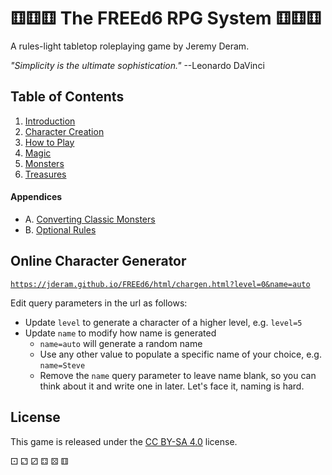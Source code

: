 # ⚅⚅⚅ The FREEd6 RPG System ⚅⚅⚅

A rules-light tabletop roleplaying game by Jeremy Deram.

*"Simplicity is the ultimate sophistication."* --Leonardo DaVinci

## Table of Contents
1. [Introduction](rules/book1/01_introduction.md)
2. [Character Creation](rules/book1/02_character_creation.md)
3. [How to Play](rules/book1/03_how_to_play.md)
4. [Magic](rules/book1/04_magic.md)
5. [Monsters](rules/book2/05_monsters.md)
6. [Treasures](rules/book2/06_treasures.md)

#### Appendices
- A. [Converting Classic Monsters](rules/book3/appendix_a_converting_monsters.md)
- B. [Optional Rules](rules/book3/appendix_b_optional_rules.md)

## Online Character Generator
[`https://jderam.github.io/FREEd6/html/chargen.html?level=0&name=auto`](https://jderam.github.io/FREEd6/html/chargen.html?level=0&name=auto)

Edit query parameters in the url as follows:
- Update `level` to generate a character of a higher level, e.g. `level=5`
- Update `name` to modify how name is generated
  - `name=auto` will generate a random name
  - Use any other value to populate a specific name of your choice, e.g. `name=Steve`
  - Remove the `name` query parameter to leave name blank, so you can think about it and write one in later. Let's face it, naming is hard.

## License
This game is released under the [CC BY-SA 4.0](https://creativecommons.org/licenses/by-sa/4.0/) license.


⚀ ⚁ ⚂ ⚃ ⚄ ⚅
